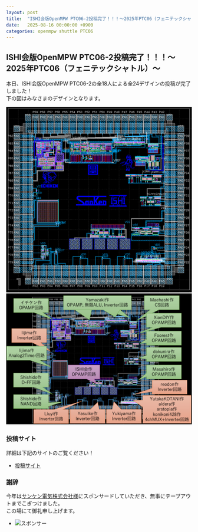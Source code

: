 ```yaml
---
layout: post
title:  "ISHI会版OpenMPW PTC06-2投稿完了！！！～2025年PTC06（フェニテックシャトル）～"
date:   2025-08-16 00:00:00 +0900
categories: openmpw shuttle PTC06
---
```

## ISHI会版OpenMPW PTC06-2投稿完了！！！～2025年PTC06（フェニテックシャトル）～
本日、ISHI会版OpenMPW PTC06-2の全18人による全24デザインの投稿が完了しました！  
下の図はみなさまのデザインとなります。  

  ![みんなのデザイン](https://github.com/ishi-kai/ISHI-KAI_Multiple_Projects_OpenMPW_PTC06-2/blob/main/Submitted/all_members_layout.png?raw=true)  
  ![みんなのデザインとラベル](https://github.com/ishi-kai/ISHI-KAI_Multiple_Projects_OpenMPW_PTC06-2/blob/main/Submitted/all_members_layout_using.png?raw=true)  

### 投稿サイト
詳細は下記のサイトのご覧ください！  
- [投稿サイト](https://github.com/ishi-kai/ISHI-KAI_Multiple_Projects_OpenMPW_PTC06-2)  


### 謝辞
今年は[サンケン電気株式会社様](https://www.sanken-ele.co.jp/)にスポンサードしていただき、無事にテープアウトまでこぎつけました。  
この場にて御礼申し上げます。  

- ![スポンサー](https://ishi-kai.org/assets/images/shuttle/ISHIKAI_OpenMPW_PTC06_2.png)
